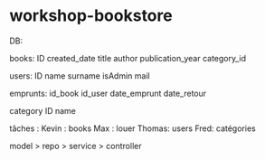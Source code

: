 # workshop-bookstore

DB:

books: 
ID
created_date
title
author
publication_year
category_id

users:
 ID
name
surname
isAdmin
mail

emprunts:
id_book
id_user
date_emprunt
date_retour

category
ID
name


tâches : 
Kevin : books
Max : louer
Thomas: users
Fred: catégories


model > repo > service > controller

